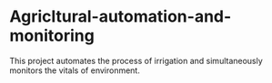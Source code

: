 # Agricltural-automation-and-monitoring
This project automates the process of irrigation and simultaneously monitors the vitals of environment.
